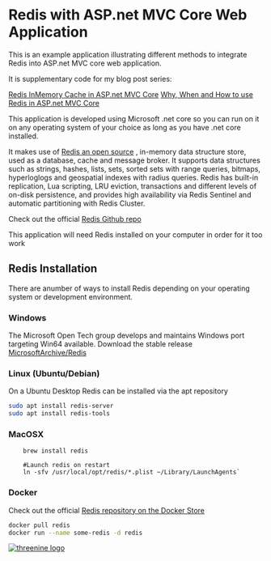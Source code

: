# Redis with ASP.net MVC Core Web Application

This is an example application illustrating different methods to integrate Redis into ASP.net MVC core web application.

It is supplementary code for my blog post series:

[Redis InMemory Cache in ASP.net MVC Core](https://garywoodfine.com/redis-inmemory-c…asp-net-mvc-core/)
[Why, When and How to use Redis in ASP.net MVC Core](https://garywoodfine.com/why-when-and-how-to-use-redis-in-asp-net-mvc-core/)

This application is developed using Microsoft .net core so you can run on it on any operating system of your choice as long as you have .net core installed.

It makes use of [Redis an open source](https://redis.io/) , in-memory data structure store, used as a database, cache and message broker. It supports data structures such as strings, hashes, lists, sets, sorted sets with range queries, bitmaps, hyperloglogs and geospatial indexes with radius queries. Redis has built-in replication, Lua scripting, LRU eviction, transactions and different levels of on-disk persistence, and provides high availability via Redis Sentinel and automatic partitioning with Redis Cluster.   

Check out the official [Redis Github repo](https://github.com/antirez/redis)

This application will need Redis installed on your computer in order for it too work

## Redis Installation

There are anumber of ways to install Redis depending on your operating system or development environment. 

### Windows

The Microsoft Open Tech group develops and maintains Windows port targeting Win64 available. 
Download the stable release
[MicrosoftArchive/Redis](https://github.com/MicrosoftArchive/redis/releases)

### Linux (Ubuntu/Debian)

On a Ubuntu Desktop Redis can be installed via the apt repository
```bash
sudo apt install redis-server
sudo apt install redis-tools
```

### MacOSX 

```
    brew install redis
 
    #Launch redis on restart
    ln -sfv /usr/local/opt/redis/*.plist ~/Library/LaunchAgents`

```


### Docker

Check out the official [Redis repository on the Docker Store](https://store.docker.com/images/redis)

```bash
docker pull redis 
docker run --name some-redis -d redis
```


[![threenine logo](https://threenine.co.uk/wp-content/uploads/2016/12/threenine_footer.png)](https://threenine.co.uk/)